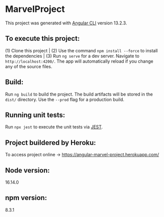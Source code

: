 # MarvelProject

This project was generated with [Angular CLI](https://github.com/angular/angular-cli) version 13.2.3.

## To execute this project:

(1) Clone this project | (2) Use the command `npm install --force` to install the dependencies | (3) Run `ng serve` for a dev server. Navigate to `http://localhost:4200/`. The app will automatically reload if you change any of the source files.

## Build:

Run `ng build` to build the project. The build artifacts will be stored in the `dist/` directory. Use the `--prod` flag for a production build.

## Running unit tests:

Run `npx jest` to execute the unit tests via [JEST](https://jestjs.io/).

## Project buildered by Heroku:

To access project online -> https://angular-marvel-project.herokuapp.com/

## Node version:

16.14.0

## npm version:

8.3.1
